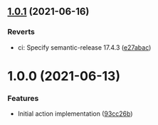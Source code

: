 ## [1.0.1](https://github.com/cbsinteractive/tfc-workspace-name-action/compare/1.0.0...1.0.1) (2021-06-16)


### Reverts

* ci: Specify semantic-release 17.4.3 ([e27abac](https://github.com/cbsinteractive/tfc-workspace-name-action/commit/e27abac15279699e73eedd4767726a7408f1d0a7))

# 1.0.0 (2021-06-13)


### Features

* Initial action implementation ([93cc26b](https://github.com/cbsinteractive/tfc-workspace-name-action/commit/93cc26b399832812dac406b26090080664b5d1eb))
